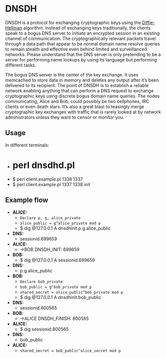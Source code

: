 # DNSDH

DNSDH is a protocol for exchanging cryptographic keys using the [Diffie-Hellman](https://en.wikipedia.org/wiki/Diffie%E2%80%93Hellman_key_exchange)
algorithm. Instead of exchanging keys traditionally, the clients speak to a
bogus DNS server to initiate an encrypted session in an existing channel of
communication. The cryptographically relevant packets travel through a data path
that appear to be normal domain name resolve queries to remain stealth and
effective even behind limited and surveillanced networks. Please understand that
the DNS server is only pretending to be a server for performing name lookups
by using its language but performing different tasks.

The bogus DNS server is the center of the key exchange. It uses memcached to
store data in memory and deletes any output after it’s been delivered to its
recipient. The point of DNSDH is to establish a reliable network enabling
anything that can perform a DNS request to exchange cryptographic keys using
discrete bogus domain name queries. The nodes communicating, Alice and Bob,
could possibly be two cellphones, IRC clients or even death stars. It’s also
a great blast to teasingly merge cryptographic key exchanges with traffic that
is rarely looked at by network administrators unless they want to censor or
monitor you.

## Usage

In different terminals:

* # perl dnsdhd.pl
* $ perl client.example.pl 1338 1337
* $ perl client.example.pl 1337 1338 init

## Example flow

* **ALICE:**
	* `Declare p, g, alice_private`
	* `alice_public = g^alice_private mod p`
	* $ dig @127.0.0.1 A dnsdhinit.p.g.alice_public
* **DNS:**
	* sessionid.699659
* **ALICE:**
	* ->BOB DNSDH_INIT: 699659
* **BOB:**
	* $ dig @127.0.0.1 A sessionid.699659
* **DNS:**
	* p.g.alice_public
* **BOB:**
	* `Declare bob_private`
	* `bob_public = g^bob_private mod p`
	* `shared_secret = alice_public^bob_private mod p`
	* $ dig @127.0.0.1 A dnsdhinit.bob_public
* **DNS:**
	* sessionid.800565
* **BOB:**
	* ->ALICE DNSDH_FINISH: 800565
* **ALICE:**
	* $ dig sessionid.800565
* **DNS:**
	* bob_public
* **ALICE:**
	* `shared_secret = bob_public^alice_secret mod p`


